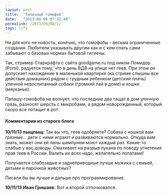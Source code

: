```yaml
---
layout: post
title:  "Типичный гомофоб"
date:   "2013-09-06 07:32:40"
permalink: /2013/09/06/1/
tags: life
---
```


Ни для кого не новость, конечно, что гомофобы - весьма ограниченные
создания. Любители указывать другим как и с кем спать сами забывают о
базовых нормах бытовой гигиены.

Так, стример Старкрафта с сайта goodgame.ru под ником Помидор (Pomi),
радуется тому, что в день ВДВ на улице нет геев.  При этом он
допускает нахождение в маленькой квартирке (на стриме слышны все
действия домашних) рядом с грудным ребенком (детский плачь) уличной
невоспитанный собаки (громкий лай в доме) и кошки (мяуканье).

Папашу-гомофоба не волнует, что последние два тащат в дом уличную
грязь, разносят шерсть с микробами, а рядом новорожденный, который
скоро все потащит в рот.


#### Комментарии из старого блога


**10/11/13 пыщпыщ:** Так вы что, геев одобряете?  Собака с кошкой вам
грязные... дети с ними играют и развиваются нормально. Откуда вам
знать, может они ей лапы шампунем моют каждый раз. Какие-то слабые у
вас доводы. Смахивает на разрыв пукана по поводу угнетения прав геев в
России. Валить их всех надо, желательно лопатами!

Получается слабозадые и заднеприводные лучше мужика с семьей, детьми и
парочкой животных?

Писали бы вы лучше и дальше про программирование.


**10/11/13 Иван Гришаев:** Вот и второй отпочковался.
